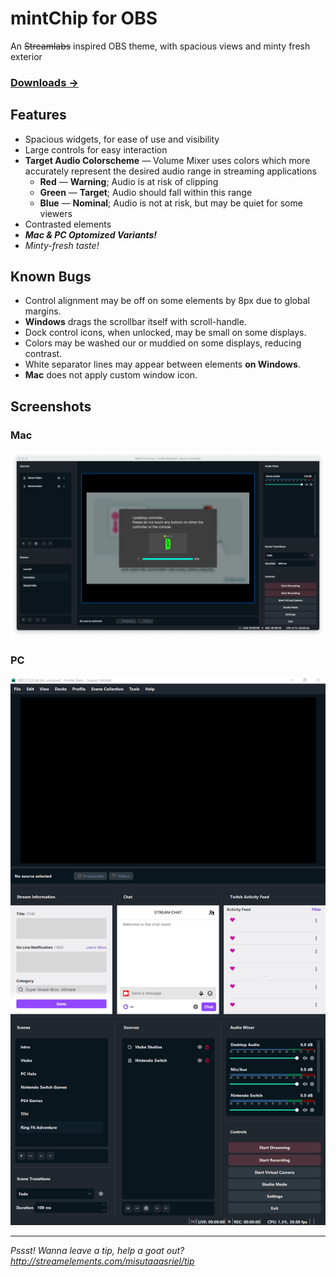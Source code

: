 # mintChip for OBS
An ~~Streamlabs~~ inspired OBS theme, with spacious views and minty fresh exterior

### [Downloads →](https://github.com/MisutaaAsriel/mintChip-OBS/releases)

## Features

- Spacious widgets, for ease of use and visibility
- Large controls for easy interaction
- **Target Audio Colorscheme** — Volume Mixer uses colors which more accurately represent the desired audio range in streaming applications
  - **Red** — **Warning**; Audio is at risk of clipping
  - **Green** — **Target**; Audio should fall within this range
  - **Blue** — **Nominal**; Audio is not at risk, but may be quiet for some viewers
- Contrasted elements
- **_Mac & PC Optomized Variants!_**
- _Minty-fresh taste!_

## Known Bugs

- Control alignment may be off on some elements by 8px due to global margins.
- **Windows** drags the scrollbar itself with scroll-handle.
- Dock control icons, when unlocked, may be small on some displays.
- Colors may be washed our or muddied on some displays, reducing contrast.
- White separator lines may appear between elements **on Windows**.
- **Mac** does not apply custom window icon.

## Screenshots
### Mac
![macOS Screenshot](https://github.com/MisutaaAsriel/mintChip-OBS/blob/main/macOS%20B1.png) 

### PC
![PC Screenshot](https://github.com/MisutaaAsriel/mintChip-OBS/blob/main/PC%20B1.png)

*****
_Pssst! Wanna leave a tip, help a goat out? http://streamelements.com/misutaaasriel/tip_
